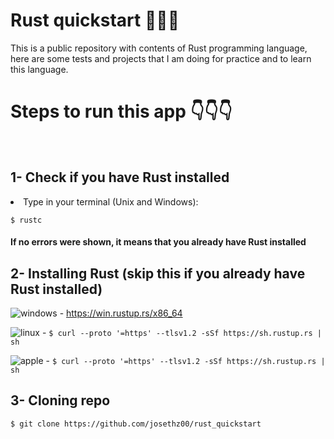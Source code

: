 # Rust quickstart 🤯🤯🤯
This is a public repository with contents of Rust programming language, here are some tests and projects that I am doing for practice and to learn this language.
<br />
<h1>Steps to run this app 👇👇👇</h1>
<br />

1- Check if you have Rust installed
-----------------------------------

<li>Type in your terminal (Unix and Windows):</li>

```
$ rustc
```

<h4>If no errors were shown, it means that you already have Rust installed</h4>

2- Installing Rust (skip this if you already have Rust installed)
-----------------------------------

<img src="https://i.ibb.co/LZKFrJR/windows.png" alt="windows" border="0"> - https://win.rustup.rs/x86_64

<img src="https://i.ibb.co/jwRSGyv/linux.png" alt="linux" border="0"> - ``` $ curl --proto '=https' --tlsv1.2 -sSf https://sh.rustup.rs | sh ```

<img src="https://i.ibb.co/N1m6pmM/apple.png" alt="apple" border="0"> - ``` $ curl --proto '=https' --tlsv1.2 -sSf https://sh.rustup.rs | sh ```

3- Cloning repo
-----------------------------------

```
$ git clone https://github.com/josethz00/rust_quickstart
```
